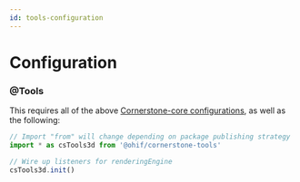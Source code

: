 ```yaml
---
id: tools-configuration
---
```



# Configuration

### @Tools

This requires all of the above [Cornerstone-core configurations](./core-configuration.md), as well as the following:

```js
// Import "from" will change depending on package publishing strategy
import * as csTools3d from '@ohif/cornerstone-tools'

// Wire up listeners for renderingEngine
csTools3d.init()
```
